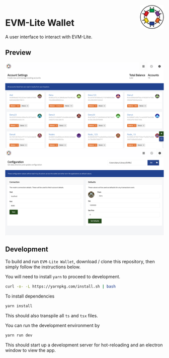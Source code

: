 <img width="75px" height="75px" align="right" alt="Monet Logo" src="./src/assets/monet_logo.png" title="Monet Logo"/>

# EVM-Lite Wallet

A user interface to interact with EVM-Lite.

## Preview

<img  alt="Monet Logo" src="./assets/accounts.png" title="Accounts Page"/>

<img  alt="Monet Logo" src="./assets/config.png" title="Accounts Page"/>

## Development

To build and run `EVM-Lite Wallet`, download / clone this repository, then simply follow the instructions below.

You will need to install `yarn` to proceed to development.

```bash
curl -o- -L https://yarnpkg.com/install.sh | bash
```

To install dependencies

```bash
yarn install
```

This should also transpile all `ts` and `tsx` files.

You can run the development environment by

```bash
yarn run dev
```

This should start up a development server for hot-reloading and an electron window to view the app.
